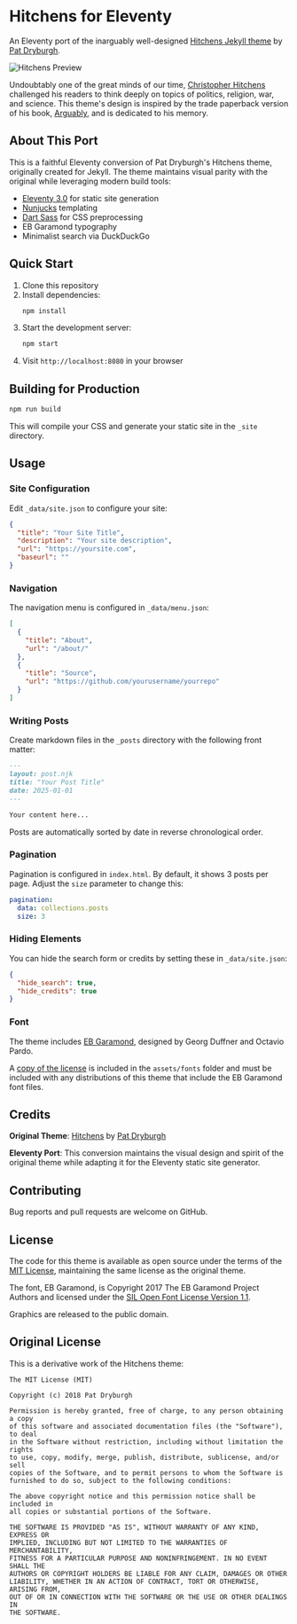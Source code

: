 # Hitchens for Eleventy

An Eleventy port of the inarguably well-designed [Hitchens Jekyll theme](https://github.com/patdryburgh/hitchens) by [Pat Dryburgh](https://patdryburgh.com).

![Hitchens Preview](https://raw.githubusercontent.com/patdryburgh/hitchens/master/screenshot.png)

Undoubtably one of the great minds of our time, [Christopher Hitchens](https://en.wikipedia.org/wiki/Christopher_Hitchens) challenged his readers to think deeply on topics of politics, religion, war, and science. This theme's design is inspired by the trade paperback version of his book, [Arguably](https://en.wikipedia.org/wiki/Arguably), and is dedicated to his memory.

## About This Port

This is a faithful Eleventy conversion of Pat Dryburgh's Hitchens theme, originally created for Jekyll. The theme maintains visual parity with the original while leveraging modern build tools:

- [Eleventy 3.0](https://www.11ty.dev/) for static site generation
- [Nunjucks](https://mozilla.github.io/nunjucks/) templating
- [Dart Sass](https://sass-lang.com/dart-sass) for CSS preprocessing
- EB Garamond typography
- Minimalist search via DuckDuckGo

## Quick Start

1. Clone this repository
2. Install dependencies:
   ```bash
   npm install
   ```
3. Start the development server:
   ```bash
   npm start
   ```
4. Visit `http://localhost:8080` in your browser

## Building for Production

```bash
npm run build
```

This will compile your CSS and generate your static site in the `_site` directory.

## Usage

### Site Configuration

Edit `_data/site.json` to configure your site:

```json
{
  "title": "Your Site Title",
  "description": "Your site description",
  "url": "https://yoursite.com",
  "baseurl": ""
}
```

### Navigation

The navigation menu is configured in `_data/menu.json`:

```json
[
  {
    "title": "About",
    "url": "/about/"
  },
  {
    "title": "Source",
    "url": "https://github.com/yourusername/yourrepo"
  }
]
```

### Writing Posts

Create markdown files in the `_posts` directory with the following front matter:

```markdown
---
layout: post.njk
title: "Your Post Title"
date: 2025-01-01
---

Your content here...
```

Posts are automatically sorted by date in reverse chronological order.

### Pagination

Pagination is configured in `index.html`. By default, it shows 3 posts per page. Adjust the `size` parameter to change this:

```yaml
pagination:
  data: collections.posts
  size: 3
```

### Hiding Elements

You can hide the search form or credits by setting these in `_data/site.json`:

```json
{
  "hide_search": true,
  "hide_credits": true
}
```

### Font

The theme includes [EB Garamond](https://fonts.google.com/specimen/EB+Garamond), designed by Georg Duffner and Octavio Pardo.

A [copy of the license](https://github.com/patdryburgh/hitchens/blob/master/assets/fonts/OFL.txt) is included in the `assets/fonts` folder and must be included with any distributions of this theme that include the EB Garamond font files.

## Credits

**Original Theme**: [Hitchens](https://github.com/patdryburgh/hitchens) by [Pat Dryburgh](https://patdryburgh.com)

**Eleventy Port**: This conversion maintains the visual design and spirit of the original theme while adapting it for the Eleventy static site generator.

## Contributing

Bug reports and pull requests are welcome on GitHub.

## License

The code for this theme is available as open source under the terms of the [MIT License](https://opensource.org/licenses/MIT), maintaining the same license as the original theme.

The font, EB Garamond, is Copyright 2017 The EB Garamond Project Authors and licensed under the [SIL Open Font License Version 1.1](https://github.com/patdryburgh/hitchens/blob/master/assets/fonts/OFL.txt).

Graphics are released to the public domain.

## Original License

This is a derivative work of the Hitchens theme:

```
The MIT License (MIT)

Copyright (c) 2018 Pat Dryburgh

Permission is hereby granted, free of charge, to any person obtaining a copy
of this software and associated documentation files (the "Software"), to deal
in the Software without restriction, including without limitation the rights
to use, copy, modify, merge, publish, distribute, sublicense, and/or sell
copies of the Software, and to permit persons to whom the Software is
furnished to do so, subject to the following conditions:

The above copyright notice and this permission notice shall be included in
all copies or substantial portions of the Software.

THE SOFTWARE IS PROVIDED "AS IS", WITHOUT WARRANTY OF ANY KIND, EXPRESS OR
IMPLIED, INCLUDING BUT NOT LIMITED TO THE WARRANTIES OF MERCHANTABILITY,
FITNESS FOR A PARTICULAR PURPOSE AND NONINFRINGEMENT. IN NO EVENT SHALL THE
AUTHORS OR COPYRIGHT HOLDERS BE LIABLE FOR ANY CLAIM, DAMAGES OR OTHER
LIABILITY, WHETHER IN AN ACTION OF CONTRACT, TORT OR OTHERWISE, ARISING FROM,
OUT OF OR IN CONNECTION WITH THE SOFTWARE OR THE USE OR OTHER DEALINGS IN
THE SOFTWARE.
```
